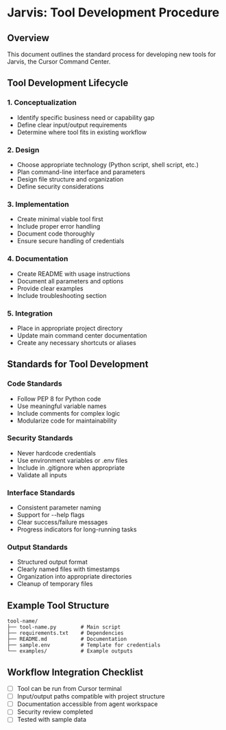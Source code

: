 # Jarvis: Tool Development Procedure

## Overview
This document outlines the standard process for developing new tools for Jarvis, the Cursor Command Center.

## Tool Development Lifecycle

### 1. Conceptualization
- Identify specific business need or capability gap
- Define clear input/output requirements
- Determine where tool fits in existing workflow

### 2. Design
- Choose appropriate technology (Python script, shell script, etc.)
- Plan command-line interface and parameters
- Design file structure and organization
- Define security considerations

### 3. Implementation
- Create minimal viable tool first
- Include proper error handling
- Document code thoroughly
- Ensure secure handling of credentials

### 4. Documentation
- Create README with usage instructions
- Document all parameters and options
- Provide clear examples
- Include troubleshooting section

### 5. Integration
- Place in appropriate project directory
- Update main command center documentation
- Create any necessary shortcuts or aliases

## Standards for Tool Development

### Code Standards
- Follow PEP 8 for Python code
- Use meaningful variable names
- Include comments for complex logic
- Modularize code for maintainability

### Security Standards
- Never hardcode credentials
- Use environment variables or .env files
- Include in .gitignore when appropriate
- Validate all inputs

### Interface Standards
- Consistent parameter naming
- Support for --help flags
- Clear success/failure messages
- Progress indicators for long-running tasks

### Output Standards
- Structured output format
- Clearly named files with timestamps
- Organization into appropriate directories
- Cleanup of temporary files

## Example Tool Structure
```
tool-name/
├── tool-name.py        # Main script
├── requirements.txt    # Dependencies
├── README.md           # Documentation
├── sample.env          # Template for credentials
└── examples/           # Example outputs
```

## Workflow Integration Checklist
- [ ] Tool can be run from Cursor terminal
- [ ] Input/output paths compatible with project structure
- [ ] Documentation accessible from agent workspace
- [ ] Security review completed
- [ ] Tested with sample data 